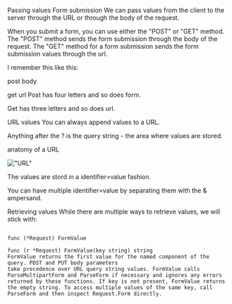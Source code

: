 Passing values
Form submission
We can pass values from the client to the server through the URL or through the body of the request.

When you submit a form, you can use either the "POST" or "GET" method. The "POST" method sends the form submission through the body of the request. The "GET" method for a form submission sends the form submission values through the url.

I remember this like this:

post
body

get
url
Post has four letters and so does form.

Get has three letters and so does url.

URL values
You can always append values to a URL.





Anything after the ? is the query string - the area where values are stored.

anatomy of a URL

 !["URL"]("URL.PNG")

The values are stord in a identifier=value fashion.

You can have multiple identifier=value by separating them with the & ampersand.

Retrieving values
While there are multiple ways to retrieve values, we will stick with:

```

func (*Request) FormValue

func (r *Request) FormValue(key string) string
FormValue returns the first value for the named component of the query. POST and PUT body parameters
take precedence over URL query string values. FormValue calls ParseMultipartForm and ParseForm if necessary and ignores any errors returned by these functions. If key is not present, FormValue returns the empty string. To access multiple values of the same key, call ParseForm and then inspect Request.Form directly.
```
